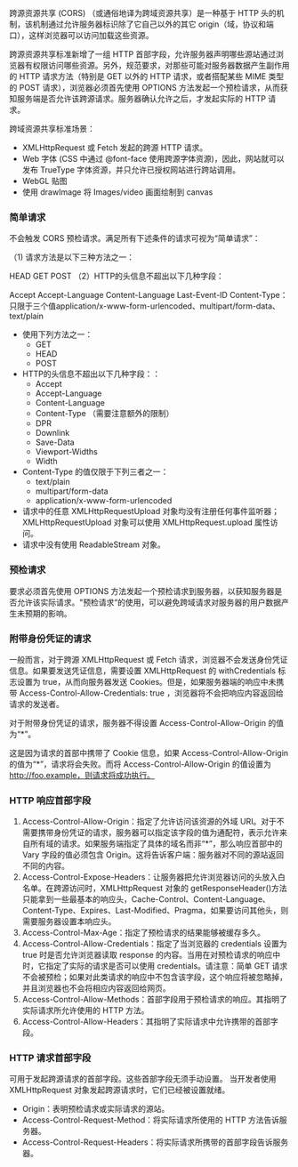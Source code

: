 跨源资源共享 (CORS) （或通俗地译为跨域资源共享）是一种基于 HTTP 头的机制，该机制通过允许服务器标识除了它自己以外的其它 origin（域，协议和端口），这样浏览器可以访问加载这些资源。

跨源资源共享标准新增了一组 HTTP 首部字段，允许服务器声明哪些源站通过浏览器有权限访问哪些资源。另外，规范要求，对那些可能对服务器数据产生副作用的 HTTP 请求方法（特别是 GET 以外的 HTTP 请求，或者搭配某些 MIME 类型的 POST 请求），浏览器必须首先使用 OPTIONS 方法发起一个预检请求，从而获知服务端是否允许该跨源请求。服务器确认允许之后，才发起实际的 HTTP 请求。

跨域资源共享标准场景：

- XMLHttpRequest 或 Fetch 发起的跨源 HTTP 请求。
- Web 字体 (CSS 中通过 @font-face 使用跨源字体资源)，因此，网站就可以发布 TrueType 字体资源，并只允许已授权网站进行跨站调用。
- WebGL 贴图
- 使用 drawImage 将 Images/video 画面绘制到 canvas

### 简单请求

不会触发 CORS 预检请求。满足所有下述条件的请求可视为“简单请求”：

（1) 请求方法是以下三种方法之一：

HEAD
GET
POST
（2）HTTP的头信息不超出以下几种字段：

Accept
Accept-Language
Content-Language
Last-Event-ID
Content-Type：只限于三个值application/x-www-form-urlencoded、multipart/form-data、text/plain

- 使用下列方法之一：
  - GET
  - HEAD
  - POST
- HTTP的头信息不超出以下几种字段：：
  - Accept
  - Accept-Language
  - Content-Language
  - Content-Type （需要注意额外的限制）
  - DPR
  - Downlink
  - Save-Data
  - Viewport-Widths
  - Width
- Content-Type 的值仅限于下列三者之一：
  - text/plain
  - multipart/form-data
  - application/x-www-form-urlencoded
- 请求中的任意 XMLHttpRequestUpload 对象均没有注册任何事件监听器；XMLHttpRequestUpload 对象可以使用 XMLHttpRequest.upload 属性访问。
- 请求中没有使用 ReadableStream 对象。

### 预检请求

要求必须首先使用 OPTIONS 方法发起一个预检请求到服务器，以获知服务器是否允许该实际请求。"预检请求“的使用，可以避免跨域请求对服务器的用户数据产生未预期的影响。

### 附带身份凭证的请求

一般而言，对于跨源 XMLHttpRequest 或 Fetch 请求，浏览器不会发送身份凭证信息。如果要发送凭证信息，需要设置 XMLHttpRequest 的 withCredentials 标志设置为 true，从而向服务器发送 Cookies。但是，如果服务器端的响应中未携带 Access-Control-Allow-Credentials: true ，浏览器将不会把响应内容返回给请求的发送者。

对于附带身份凭证的请求，服务器不得设置 Access-Control-Allow-Origin 的值为“\*”。

这是因为请求的首部中携带了 Cookie 信息，如果 Access-Control-Allow-Origin 的值为“\*”，请求将会失败。而将 Access-Control-Allow-Origin 的值设置为 http://foo.example，则请求将成功执行。

### HTTP 响应首部字段

1. Access-Control-Allow-Origin：指定了允许访问该资源的外域 URI。对于不需要携带身份凭证的请求，服务器可以指定该字段的值为通配符，表示允许来自所有域的请求。如果服务端指定了具体的域名而非“\*”，那么响应首部中的 Vary 字段的值必须包含 Origin。这将告诉客户端：服务器对不同的源站返回不同的内容。
2. Access-Control-Expose-Headers：让服务器把允许浏览器访问的头放入白名单。在跨源访问时，XMLHttpRequest 对象的 getResponseHeader()方法只能拿到一些最基本的响应头，Cache-Control、Content-Language、Content-Type、Expires、Last-Modified、Pragma，如果要访问其他头，则需要服务器设置本响应头。
3. Access-Control-Max-Age：指定了预检请求的结果能够被缓存多久。
4. Access-Control-Allow-Credentials：指定了当浏览器的 credentials 设置为 true 时是否允许浏览器读取 response 的内容。当用在对预检请求的响应中时，它指定了实际的请求是否可以使用 credentials。请注意：简单 GET 请求不会被预检；如果对此类请求的响应中不包含该字段，这个响应将被忽略掉，并且浏览器也不会将相应内容返回给网页。
5. Access-Control-Allow-Methods：首部字段用于预检请求的响应。其指明了实际请求所允许使用的 HTTP 方法。
6. Access-Control-Allow-Headers：其指明了实际请求中允许携带的首部字段。

### HTTP 请求首部字段

可用于发起跨源请求的首部字段。这些首部字段无须手动设置。 当开发者使用 XMLHttpRequest 对象发起跨源请求时，它们已经被设置就绪。

- Origin：表明预检请求或实际请求的源站。
- Access-Control-Request-Method：将实际请求所使用的 HTTP 方法告诉服务器。
- Access-Control-Request-Headers：将实际请求所携带的首部字段告诉服务器。

